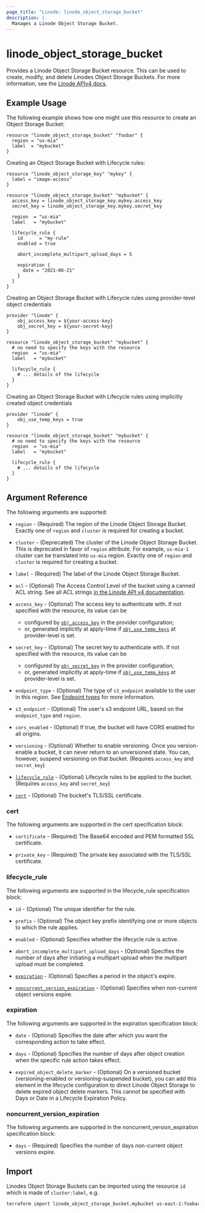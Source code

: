 ```yaml
---
page_title: "Linode: linode_object_storage_bucket"
description: |-
  Manages a Linode Object Storage Bucket.
---
```


# linode\_object\_storage\_bucket

Provides a Linode Object Storage Bucket resource. This can be used to create, modify, and delete Linodes Object Storage Buckets.
For more information, see the [Linode APIv4 docs](https://techdocs.akamai.com/linode-api/reference/post-object-storage-bucket).

## Example Usage

The following example shows how one might use this resource to create an Object Storage Bucket:

```hcl
resource "linode_object_storage_bucket" "foobar" {
  region = "us-mia"
  label  = "mybucket"
}
```

Creating an Object Storage Bucket with Lifecycle rules:

```hcl
resource "linode_object_storage_key" "mykey" {
  label = "image-access"
}

resource "linode_object_storage_bucket" "mybucket" {
  access_key = linode_object_storage_key.mykey.access_key
  secret_key = linode_object_storage_key.mykey.secret_key

  region  = "us-mia"
  label   = "mybucket"

  lifecycle_rule {
    id      = "my-rule"
    enabled = true

    abort_incomplete_multipart_upload_days = 5

    expiration {
      date = "2021-06-21"
    }
  }
}
```

Creating an Object Storage Bucket with Lifecycle rules using provider-level object credentials

```hcl
provider "linode" {
    obj_access_key = ${your-access-key}
    obj_secret_key = ${your-secret-key}
}

resource "linode_object_storage_bucket" "mybucket" {
  # no need to specify the keys with the resource
  region  = "us-mia"
  label   = "mybucket"

  lifecycle_rule {
    # ... details of the lifecycle
  }
}
```

Creating an Object Storage Bucket with Lifecycle rules using implicitly created object credentials

```hcl
provider "linode" {
    obj_use_temp_keys = true
}

resource "linode_object_storage_bucket" "mybucket" {
  # no need to specify the keys with the resource
  region  = "us-mia"
  label   = "mybucket"

  lifecycle_rule {
    # ... details of the lifecycle
  }
}
```

## Argument Reference

The following arguments are supported:

* `region` - (Required) The region of the Linode Object Storage Bucket. Exactly one of `region` and `cluster` is required for creating a bucket.

* `cluster` - (Deprecated) The cluster of the Linode Object Storage Bucket. This is deprecated in favor of `region` attribute.
For example, `us-mia-1` cluster can be translated into `us-mia` region. Exactly one of `region` and `cluster` is required for creating a bucket.

* `label` - (Required) The label of the Linode Object Storage Bucket.

* `acl` - (Optional) The Access Control Level of the bucket using a canned ACL string. See all ACL strings [in the Linode API v4 documentation](https://techdocs.akamai.com/linode-api/reference/post-object-storage-bucket).

* `access_key` - (Optional) The access key to authenticate with. If not specified with the resource, its value can be
  * configured by [`obj_access_key`](../index.md#configuration-reference) in the provider configuration;
  * or, generated implicitly at apply-time if [`obj_use_temp_keys`](../index.md#configuration-reference) at provider-level is set.

* `secret_key` - (Optional) The secret key to authenticate with. If not specified with the resource, its value can be
  * configured by [`obj_secret_key`](../index.md#configuration-reference) in the provider configuration;
  * or, generated implicitly at apply-time if [`obj_use_temp_keys`](../index.md#configuration-reference) at provider-level is set.

* `endpoint_type` - (Optional) The type of `s3_endpoint` available to the user in this region. See [Endpoint types](https://techdocs.akamai.com/cloud-computing/docs/object-storage#endpoint-type) for more information.

* `s3_endpoint` - (Optional) The user's s3 endpoint URL, based on the `endpoint_type` and `region`.

* `cors_enabled` - (Optional) If true, the bucket will have CORS enabled for all origins.

* `versioning` - (Optional) Whether to enable versioning. Once you version-enable a bucket, it can never return to an unversioned state. You can, however, suspend versioning on that bucket. (Requires `access_key` and `secret_key`)

* [`lifecycle_rule`](#lifecycle_rule) - (Optional) Lifecycle rules to be applied to the bucket. (Requires `access_key` and `secret_key`)

* [`cert`](#cert) - (Optional) The bucket's TLS/SSL certificate.

### cert

The following arguments are supported in the cert specification block:

* `certificate` - (Required) The Base64 encoded and PEM formatted SSL certificate.

* `private_key` - (Required) The private key associated with the TLS/SSL certificate.

### lifecycle_rule

The following arguments are supported in the lifecycle_rule specification block:

* `id` - (Optional) The unique identifier for the rule.

* `prefix` - (Optional) The object key prefix identifying one or more objects to which the rule applies.

* `enabled` - (Optional) Specifies whether the lifecycle rule is active.

* `abort_incomplete_multipart_upload_days` - (Optional) Specifies the number of days after initiating a multipart upload when the multipart upload must be completed.

* [`expiration`](#expiration) - (Optional) Specifies a period in the object's expire.

* [`noncurrent_version_expiration`](#noncurrent_version_expiration) - (Optional) Specifies when non-current object versions expire.

### expiration

The following arguments are supported in the expiration specification block:

* `date` - (Optional) Specifies the date after which you want the corresponding action to take effect.

* `days` - (Optional) Specifies the number of days after object creation when the specific rule action takes effect.

* `expired_object_delete_marker` - (Optional) On a versioned bucket (versioning-enabled or versioning-suspended bucket), you can add this element in the lifecycle configuration to direct Linode Object Storage to delete expired object delete markers. This cannot be specified with Days or Date in a Lifecycle Expiration Policy.

### noncurrent_version_expiration

The following arguments are supported in the noncurrent_version_expiration specification block:

* `days` - (Required) Specifies the number of days non-current object versions expire.

## Import

Linodes Object Storage Buckets can be imported using the resource `id` which is made of `cluster:label`, e.g.

```sh
terraform import linode_object_storage_bucket.mybucket us-east-1:foobar
```
